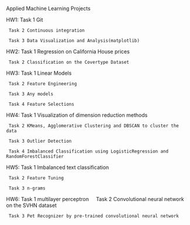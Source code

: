 Applied Machine Learning Projects 

HW1: Task 1 Git
     
     Task 2 Continuous integration
     
     Task 3 Data Visualization and Analysis(matplotlib)
     
HW2: Task 1 Regression on California House prices
     
     Task 2 Classification on the Covertype Dataset
     
HW3: Task 1 Linear Models
     
     Task 2 Feature Engineering
     
     Task 3 Any models
     
     Task 4 Feature Selections

HW4: Task 1 Visualization of dimension reduction methods
     
     Task 2 KMeans, Agglomerative Clustering and DBSCAN to cluster the data
     
     Task 3 Outlier Detection
     
     Task 4 Imbalanced Classification using LogisticRegression and RandomForestClassifier
    
HW5: Task 1 Imbalanced text classification
     
     Task 2 Feature Tuning
     
     Task 3 n-grams
     
HW6: Task 1 multilayer perceptron
     
     Task 2 Convolutional neural network on the ​SVHN dataset
     
     Task 3 Pet Recognizer by pre-trained convolutional neural network

     

